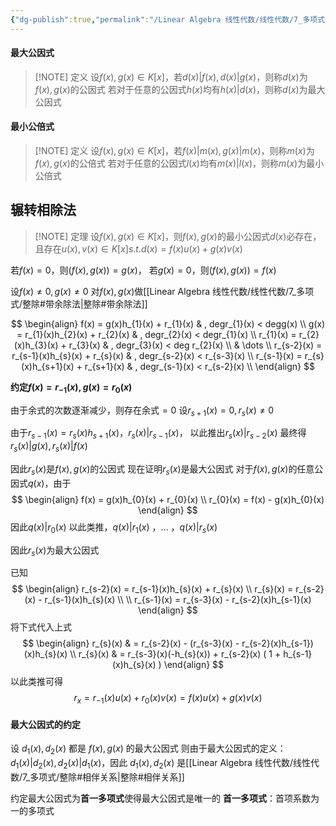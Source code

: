 ```yaml
---
{"dg-publish":true,"permalink":"/Linear Algebra 线性代数/线性代数/7_多项式/最大公因式与最小公倍式/","tags":["线代","定理"]}
---
```



#### 最大公因式

> [!NOTE] 定义
> 设$f(x),g(x) \in K[x]$，若$d(x)|f(x) , d(x)|g(x)$，则称$d(x)$为$f(x),g(x)$的公因式
> 若对于任意的公因式$h(x)$均有$h(x)|d(x)$，则称$d(x)$为最大公因式

#### 最小公倍式

> [!NOTE] 定义
> 设$f(x),g(x) \in K[x]$，若$f(x)|m(x) , g(x)|m(x)$，则称$m(x)$为$f(x),g(x)$的公倍式
> 若对于任意的公因式$l(x)$均有$m(x)|l(x)$，则称$m(x)$为最小公倍式

## 辗转相除法


> [!NOTE] 定理
> 设$f(x),g(x) \in K[x]$，则$f(x),g(x)$的最小公因式$d(x)$必存在，且存在$u(x),v(x) \in K[x] s.t. d(x) = f(x)u(x) + g(x)v(x)$

若$f(x) = 0$，则$(f(x),g(x)) = g(x)$，
若$g(x) = 0$，则$(f(x),g(x)) = f(x)$

设$f(x) \ne 0, g(x) \ne 0$
对$f(x),g(x)$做[[Linear Algebra 线性代数/线性代数/7_多项式/整除#带余除法\|整除#带余除法]]

$$
\begin{align}
f(x) = g(x)h_{1}(x) + r_{1}(x)  & , degr_{1}(x) < degg(x) \\
g(x) = r_{1}(x)h_{2}(x) + r_{2}(x)  & , degr_{2}(x) < degr_{1}(x) \\ 
r_{1}(x) = r_{2}(x)h_{3}(x) + r_{3}(x) &  , degr_{3}(x) < deg r_{2}(x) \\
 & \dots  \\
r_{s-2}(x) = r_{s-1}(x)h_{s}(x) + r_{s}(x)  & , degr_{s-2}(x) < r_{s-3}(x)  \\
r_{s-1}(x) = r_{s}(x)h_{s+1}(x) + r_{s+1}(x)  & , degr_{s-1}(x) < r_{s-2}(x) \\
\end{align}
$$

**约定$f(x) = r_{-1}(x) , g(x) = r_{0}(x)$**

由于余式的次数逐渐减少，则存在余式$=0$
设$r_{s+1}(x) = 0 , r_{s}(x) \ne 0$

由于$r_{s-1}(x) = r_{s}(x)h_{s+1}(x)$，$r_{s}(x)|r_{s-1}(x)$，
以此推出$r_{s}(x)|r_{s-2}(x)$
最终得$r_{s}(x)|g(x) , r_{s}(x)|f(x)$

因此$r_{s}(x)$是$f(x),g(x)$的公因式
现在证明$r_{s}(x)$是最大公因式
对于$f(x),g(x)$的任意公因式$q(x)$，由于
$$
\begin{align}
f(x) = g(x)h_{0}(x) + r_{0}(x) \\
r_{0}(x) = f(x) - g(x)h_{0}(x) 
\end{align}
$$
因此$q(x)|r_{0}(x)$
以此类推，$q(x)|r_{1}(x)$ ，... ，$q(x)|r_{s}(x)$

因此$r_{s}(x)$为最大公因式

已知
$$
\begin{align}
r_{s-2}(x) = r_{s-1}(x)h_{s}(x) + r_{s}(x) \\
 r_{s}(x) = r_{s-2}(x)  - r_{s-1}(x)h_{s}(x) \\
 \\
 r_{s-1}(x) = r_{s-3}(x)  - r_{s-2}(x)h_{s-1}(x)
\end{align}
$$
将下式代入上式
$$
\begin{align}
 r_{s}(x)  & = r_{s-2}(x)  - (r_{s-3}(x)  - r_{s-2}(x)h_{s-1})(x)h_{s}(x) \\
 r_{s}(x)  & = r_{s-3}(x)(-h_{s}(x)) + r_{s-2}(x) ( 1 + h_{s-1}(x)h_{s}(x) ) 
\end{align}
$$
以此类推可得
$$
r_{x} = r_{-1}(x)u(x) + r_{0}(x)v(x) = f(x)u(x) + g(x)v(x)
$$

#### 最大公因式的约定
设 $d_{1}(x),d_{2}(x)$ 都是 $f(x),g(x)$ 的最大公因式
则由于最大公因式的定义：$d_{1}(x)|d_{2}(x) , d_{2}(x)|d_{1}(x)$，因此 $d_{1}(x ), d_{2}(x)$ 是[[Linear Algebra 线性代数/线性代数/7_多项式/整除#相伴关系\|整除#相伴关系]]

约定最大公因式为**首一多项式**使得最大公因式是唯一的
**首一多项式**：首项系数为一的多项式






